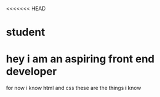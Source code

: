 <<<<<<< HEAD
# student
hey i am an aspiring front end developer
=======

for now i know html and css
these are the things i know